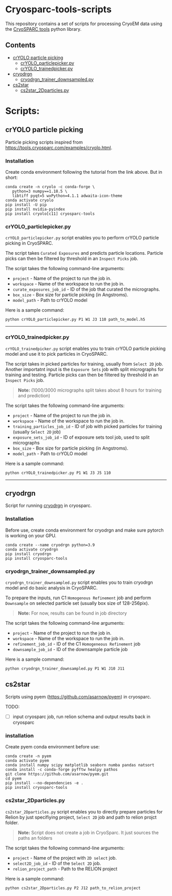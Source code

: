 # Cryosparc-tools-scripts
This repository contains a set of scripts for processing CryoEM data using the [CryoSPARC tools](https://tools.cryosparc.com/intro.html) python library.

## Contents
- [crYOLO particle picking](#cryolo-particle-picking)
    - [crYOLO_particlepicker.py](#cryolo_particlepickerpy)
    - [crYOLO_trainedpicker.py](#cryolo_trainedpickerpy)
- [cryodrgn](#cryodrgn)
    - [cryodrgn_trainer_downsampled.py](#cryodrgn_trainer_downsampledpy)
- [cs2star](#cs2star)
    - [cs2star_2Dparticles.py](#cs2star_2Dparticlespy)

# Scripts:
## crYOLO particle picking
Particle picking scripts inspired from https://tools.cryosparc.com/examples/cryolo.html.

### Installation
Create conda environment following the tutorial from the link above. But in short:
```
conda create -n cryolo -c conda-forge \
   python=3 numpy==1.18.5 \
   libtiff pyqt=5 wxPython=4.1.1 adwaita-icon-theme
conda activate cryolo
pip install -U pip
pip install nvidia-pyindex
pip install cryolo[c11] cryosparc-tools
```

### <b>crYOLO_particlepicker.py</b>
`crYOLO_particlepicker.py` script enables you to perform crYOLO particle picking in CryoSPARC. 

The script takes `Curated Exposures` and predicts particle locations. Particle picks can then be filtered by threshold in an `Inspect Picks` job.

The script takes the following command-line arguments:
- `project` - Name of the project to run the job in.
- `workspace` - Name of the workspace to run the job in.
- `curate_exposures_job_id` - ID of the job that curated the micrographs.
- `box_size` - Box size for particle picking (in Angstroms).
- `model_path` - Path to crYOLO model

Here is a sample command:
``` 
python crYOLO_particlepicker.py P1 W1 J3 110 path_to_model.h5 
```

---

### <b>crYOLO_trainedpicker.py</b>
`crYOLO_trainedpicker.py` script enables you to train crYOLO particle picking model and use it to pick particles in CryoSPARC. 

The script takes in picked particles for training, usually from `Select 2D` job. Another importatnt input is the `Exposure Sets` job with split micrographs for training and testing. Particle picks can then be filtered by threshold in an `Inspect Picks` job.

> **Note:** (1000/3000 micrographs split takes about 8 hours for training and prediction)

The script takes the following command-line arguments:
- `project` - Name of the project to run the job in.
- `workspace` - Name of the workspace to run the job in.
- `training_particles_job_id` - ID of job with picked particles for training (usually `Select 2D` job)
- `exposure_sets_job_id` - ID of exposure sets tool job, used to split micrographs
- `box_size` - Box size for particle picking (in Angstroms).
- `model_path` - Path to crYOLO model

Here is a sample command:
``` 
python crYOLO_trainedpicker.py P1 W1 J3 J5 110
```

---

## cryodrgn
Script for running [cryodrgn](https://github.com/zhonge/cryodrgn/tree/master) in cryosparc.

### Installation
Before use, create conda environment for cryodrgn and make sure pytorch is working on your GPU.
```
conda create --name cryodrgn python=3.9
conda activate cryodrgn
pip install cryodrgn
pip install cryosparc-tools
```

### <b>cryodrgn_trainer_downsampled.py</b>
`cryodrgn_trainer_downsampled.py` script enables you to train cryodrgn model and do basic analysis in CryoSPARC.

To prepare the inputs, run C1 `Homogenous Refinement` job and perform `Downsample` on selected particle set (usually box size of 128-256pix).

> **Note:** For now, results can be found in job directory

The script takes the following command-line arguments:
- `project` - Name of the project to run the job in.
- `workspace` - Name of the workspace to run the job in.
- `refinement_job_id` - ID of the C1 `Homogeneous Refinement` job
- `downsample_job_id` - ID of the downsample particle job

Here is a sample command:
``` 
python cryodrgn_trainer_downsampled.py P1 W1 J10 J11
```

## cs2star
Scripts using pyem (https://github.com/asarnow/pyem) in cryosparc.

TODO:
- [ ] input cryosparc job, run relion schema and output results back in cryosparc

### installation
Create pyem conda environment before use:
```
conda create -n pyem
conda activate pyem
conda install numpy scipy matplotlib seaborn numba pandas natsort
conda install -c conda-forge pyfftw healpy pathos
git clone https://github.com/asarnow/pyem.git
cd pyem
pip install --no-dependencies -e .
pip install cryosparc-tools
```

### cs2star_2Dparticles.py
`cs2star_2Dparticles.py` script enables you to directly prepare particles for Relion by just specifiying project, `Select 2D` job and path to relion projct folder.

> **Note:** Script does not create a job in CryoSparc. It just sources the paths an folders

The script takes the following command-line arguments:
- `project` - Name of the project with `2D select` job.
- `select2D_job_id` - ID of the `Select 2D` job.
- `relion_project_path` - Path to the RELION project

Here is a sample command:
```
python cs2star_2Dparticles.py P2 J12 path_to_relion_project
```